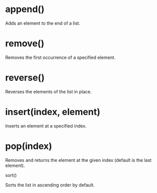 # append() 
Adds an element to the end of a list.

# remove() 

Removes the first occurrence of a specified element.

# reverse()

Reverses the elements of the list in place.

# insert(index, element)

Inserts an element at a specified index.

# pop(index) 

Removes and returns the element at the given index (default is the last element).

sort()

Sorts the list in ascending order by default.

